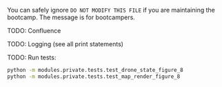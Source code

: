 
You can safely ignore `DO NOT MODIFY THIS FILE` if you are maintaining the bootcamp. The message is for bootcampers.

TODO: Confluence

TODO: Logging (see all print statements)

TODO: Run tests:

```bash
python -m modules.private.tests.test_drone_state_figure_8
python -m modules.private.tests.test_map_render_figure_8
```
